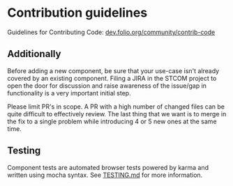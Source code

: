 # Contribution guidelines

Guidelines for Contributing Code:
[dev.folio.org/community/contrib-code](http://dev.folio.org/community/contrib-code)

## Additionally

Before adding a new component, be sure that your use-case isn't already covered by an existing component. Filing a JIRA in the STCOM project to open the door for discussion and raise awareness of the issue/gap in functionality is a very important initial step.

Please limit PR's in scope. A PR with a high number of changed files can be quite difficult to effectively review. The last thing that we want is to merge in the fix to a single problem while introducing 4 or 5 new ones at the same time.

## Testing
Component tests are automated browser tests powered by karma and written using mocha syntax. See [TESTING.md](TESTING.md) for more information.
